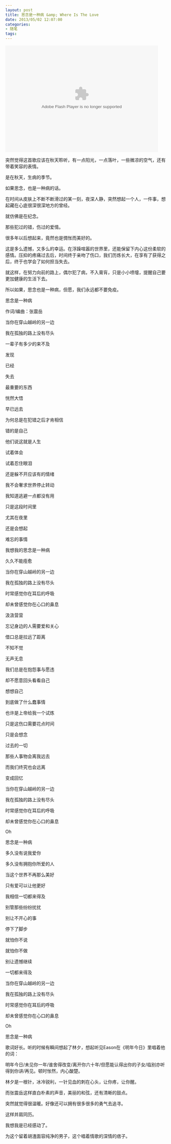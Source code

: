 ```yaml
---
layout: post
title: 思念是一种病 &amp; Where Is The Love
date: 2013/05/02 12:07:00
categories: 
- 随笔
tags: 
---
```


<embed src="http://player.yinyuetai.com/video/player/251264/v_9620425.swf" quality="high" width="480" height="334" align="middle"  allowScriptAccess="sameDomain" allowfullscreen="true" type="application/x-shockwave-flash">

</embed> 

突然觉得这首歌应该在秋天聆听，有一点阳光，一点落叶，一些微凉的空气，还有带着笑容的表情。

是在秋天，生病的季节。

如果思念，也是一种病的话。

在时间从皮肤上不断不断滑过的某一刻，夜深人静，突然想起一个人，一件事，想起藏在心底很深很深地方的曾经。

就仿佛是在纪念。

那些犯过的错，伤过的爱情。

很多年以后想起来，竟然也是惆怅而美好的。

这是多么遗憾，又多么的幸运。在浮躁喧嚣的世界里，还能保留下内心这份柔软的感情。压抑的疼痛过去后，时间终于亲吻了伤口，我们历炼长大，在享有了获得之后，终于也学会了如何担当失去。

就这样，在努力向前的路上，偶尔犯了病，不入膏肓，只是小小喷嚏，提醒自己要更加健康的生活下去。

所以如果，思念也是一种病，但愿，我们永远都不要免疫。

思念是一种病

作词/编曲：张震岳

当你在穿山越岭的另一边

我在孤独的路上没有尽头

一辈子有多少的来不及

发现

已经

失去

最重要的东西

恍然大悟

早已远去

为何总是在犯错之后才肯相信

错的是自己

他们说这就是人生

试着体会

试着忍住眼泪

还是躲不开应该有的情绪

我不会奢求世界停止转动

我知道逃避一点都没有用

只是这段时间里

尤其在夜里

还是会想起

难忘的事情

我想我的思念是一种病

久久不能痊愈

当你在穿山越岭的另一边

我在孤独的路上没有尽头

时常感觉你在耳后的呼吸

却未曾感觉你在心口的鼻息

汲汲营营

忘记身边的人需要爱和关心

借口总是拉远了距离

不知不觉

无声无息

我们总是在抱怨事与愿违

却不愿意回头看看自己

想想自己

到底做了什么蠢事情

也许是上帝给我一个试炼

只是这伤口需要花点时间

只是会想念

过去的一切

那些人事物会离我远去

而我们终究也会远离

变成回忆

当你在穿山越岭的另一边

我在孤独的路上没有尽头

时常感觉你在耳后的呼吸

却未曾感觉你在心口的鼻息

Oh

思念是一种病

多久没有说我爱你

多久没有拥抱你所爱的人

当这个世界不再那么美好

只有爱可以让他更好

我相信一切都来得及

别管那些纷纷扰扰

别让不开心的事

停下了脚步

就怕你不说

就怕你不做

别让遗憾继续

一切都来得及

当你在穿山越岭的另一边

我在孤独的路上没有尽头

时常感觉你在耳后的呼吸

却未曾感觉你在心口的鼻息

Oh

思念是一种病

歌词好长。听的时候有瞬间想起了林夕，想起听见Eason在《明年今日》里唱着他的词：

明年今日/未见你一年/谁舍得改变/离开你六十年/但愿能认得出你的子女/临别亦听得到你讲/再见。顿时怅然，内心酸楚。

林夕是一根针，冰冷锐利，一针见血的刺在心头，让你疼，让你醒。

而张震岳这样直白朴素的声音，美丽的和弦，还有清晰的鼓点。

突然就觉得很温暖。好像还可以拥有很多很多的勇气去追寻。

这样并肩同历。

我想我是已经感动了。

为这个留着胡渣面容纯净的男子，这个唱着情歌的深情的痞子。
